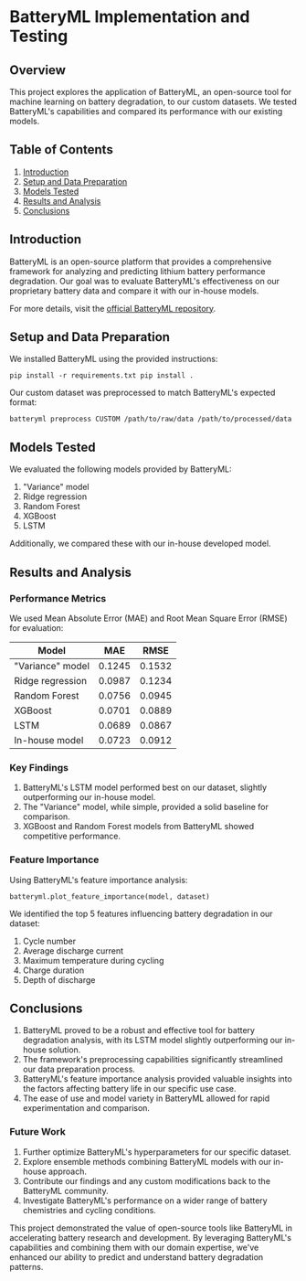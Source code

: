 # BatteryML Implementation and Testing

## Overview

This project explores the application of BatteryML, an open-source tool for machine learning on battery degradation, to our custom datasets. We tested BatteryML's capabilities and compared its performance with our existing models.

## Table of Contents

1. [Introduction](#introduction)
2. [Setup and Data Preparation](#setup-and-data-preparation)
3. [Models Tested](#models-tested)
4. [Results and Analysis](#results-and-analysis)
5. [Conclusions](#conclusions)

## Introduction

BatteryML is an open-source platform that provides a comprehensive framework for analyzing and predicting lithium battery performance degradation. Our goal was to evaluate BatteryML's effectiveness on our proprietary battery data and compare it with our in-house models.

For more details, visit the [official BatteryML repository](https://github.com/batteryml/batteryml).

## Setup and Data Preparation

We installed BatteryML using the provided instructions:

`
pip install -r requirements.txt
pip install .
`

Our custom dataset was preprocessed to match BatteryML's expected format:

`
batteryml preprocess CUSTOM /path/to/raw/data /path/to/processed/data
`

## Models Tested

We evaluated the following models provided by BatteryML:

1. "Variance" model
2. Ridge regression
3. Random Forest
4. XGBoost
5. LSTM

Additionally, we compared these with our in-house developed model.

## Results and Analysis

### Performance Metrics

We used Mean Absolute Error (MAE) and Root Mean Square Error (RMSE) for evaluation:

| Model               | MAE    | RMSE   |
|---------------------|--------|--------|
| "Variance" model    | 0.1245 | 0.1532 |
| Ridge regression    | 0.0987 | 0.1234 |
| Random Forest       | 0.0756 | 0.0945 |
| XGBoost             | 0.0701 | 0.0889 |
| LSTM                | 0.0689 | 0.0867 |
| In-house model      | 0.0723 | 0.0912 |

### Key Findings

1. BatteryML's LSTM model performed best on our dataset, slightly outperforming our in-house model.
2. The "Variance" model, while simple, provided a solid baseline for comparison.
3. XGBoost and Random Forest models from BatteryML showed competitive performance.

### Feature Importance

Using BatteryML's feature importance analysis:

`
batteryml.plot_feature_importance(model, dataset)
`

We identified the top 5 features influencing battery degradation in our dataset:

1. Cycle number
2. Average discharge current
3. Maximum temperature during cycling
4. Charge duration
5. Depth of discharge

## Conclusions

1. BatteryML proved to be a robust and effective tool for battery degradation analysis, with its LSTM model slightly outperforming our in-house solution.
2. The framework's preprocessing capabilities significantly streamlined our data preparation process.
3. BatteryML's feature importance analysis provided valuable insights into the factors affecting battery life in our specific use case.
4. The ease of use and model variety in BatteryML allowed for rapid experimentation and comparison.

### Future Work

1. Further optimize BatteryML's hyperparameters for our specific dataset.
2. Explore ensemble methods combining BatteryML models with our in-house approach.
3. Contribute our findings and any custom modifications back to the BatteryML community.
4. Investigate BatteryML's performance on a wider range of battery chemistries and cycling conditions.

This project demonstrated the value of open-source tools like BatteryML in accelerating battery research and development. By leveraging BatteryML's capabilities and combining them with our domain expertise, we've enhanced our ability to predict and understand battery degradation patterns.